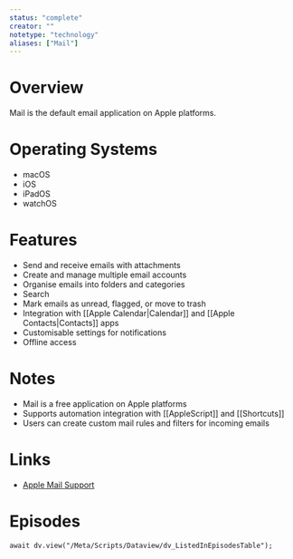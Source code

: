 ```yaml
---
status: "complete"
creator: ""
notetype: "technology"
aliases: ["Mail"]
---
```

# Overview  
Mail is the default email application on Apple platforms.

# Operating Systems  
- macOS
- iOS
- iPadOS
- watchOS

# Features  
- Send and receive emails with attachments
- Create and manage multiple email accounts
- Organise emails into folders and categories
- Search
- Mark emails as unread, flagged, or move to trash
- Integration with [[Apple Calendar|Calendar]] and [[Apple Contacts|Contacts]] apps
- Customisable settings for notifications
- Offline access

# Notes  
- Mail is a free application on Apple platforms
- Supports automation integration with [[AppleScript]] and [[Shortcuts]]
- Users can create custom mail rules and filters for incoming emails

# Links  
- [Apple Mail Support](https://support.apple.com/en-gb/mail)

# Episodes
```dataviewjs
await dv.view("/Meta/Scripts/Dataview/dv_ListedInEpisodesTable");
```
